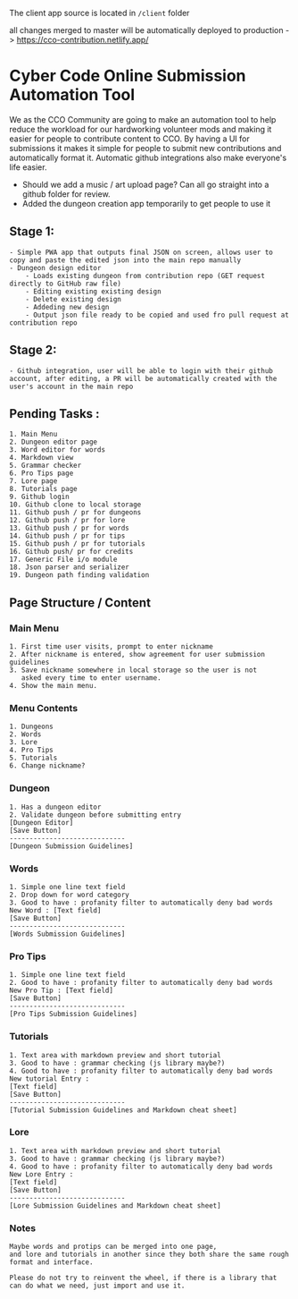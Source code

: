 The client app source is located in `/client` folder

all changes merged to master will be automatically deployed to production -> https://cco-contribution.netlify.app/

# Cyber Code Online Submission Automation Tool
We as the CCO Community are going to make an automation tool to help reduce the workload for our hardworking volunteer mods and making it easier for people to contribute content to CCO. By having a UI for submissions it makes it simple for people to submit new contributions and automatically format it. Automatic github integrations also make everyone's life easier.

- Should we add a music / art upload page? Can all go straight into a github folder for review.
- Added the dungeon creation app temporarily to get people to use it

## Stage 1: 
	- Simple PWA app that outputs final JSON on screen, allows user to copy and paste the edited json into the main repo manually
	- Dungeon design editor
		- Loads existing dungeon from contribution repo (GET request directly to GitHub raw file)
		- Editing existing existing design
		- Delete existing design
		- Addeding new design
		- Output json file ready to be copied and used fro pull request at contribution repo
	
## Stage 2: 
	- Github integration, user will be able to login with their github account, after editing, a PR will be automatically created with the user's account in the main repo

## Pending Tasks : 
	1. Main Menu
	2. Dungeon editor page
	3. Word editor for words
	4. Markdown view
	5. Grammar checker
	6. Pro Tips page
	7. Lore page
	8. Tutorials page
	9. Github login
	10. Github clone to local storage
	11. Github push / pr for dungeons
	12. Github push / pr for lore
	13. Github push / pr for words
	14. Github push / pr for tips
	15. Github push / pr for tutorials
	16. Github push/ pr for credits
	17. Generic File i/o module 
	18. Json parser and serializer 
	19. Dungeon path finding validation
## Page Structure / Content
### Main Menu
	1. First time user visits, prompt to enter nickname
	2. After nickname is entered, show agreement for user submission guidelines
	3. Save nickname somewhere in local storage so the user is not 
	   asked every time to enter username. 
	4. Show the main menu.
### Menu Contents
	1. Dungeons
	2. Words
	3. Lore
	4. Pro Tips
	5. Tutorials
	6. Change nickname?
### Dungeon 
	1. Has a dungeon editor
	2. Validate dungeon before submitting entry
	[Dungeon Editor]
	[Save Button]
	-----------------------------
	[Dungeon Submission Guidelines]
### Words
	1. Simple one line text field
	2. Drop down for word category
	3. Good to have : profanity filter to automatically deny bad words
	New Word : [Text field]
	[Save Button]
	-----------------------------
	[Words Submission Guidelines]
### Pro Tips
	1. Simple one line text field
	2. Good to have : profanity filter to automatically deny bad words
	New Pro Tip : [Text field]
	[Save Button]
	-----------------------------
	[Pro Tips Submission Guidelines]
### Tutorials
	1. Text area with markdown preview and short tutorial
	3. Good to have : grammar checking (js library maybe?)
	4. Good to have : profanity filter to automatically deny bad words
	New tutorial Entry : 
	[Text field]
	[Save Button]
	-----------------------------
	[Tutorial Submission Guidelines and Markdown cheat sheet]
### Lore
	1. Text area with markdown preview and short tutorial
	3. Good to have : grammar checking (js library maybe?)
	4. Good to have : profanity filter to automatically deny bad words
	New Lore Entry : 
	[Text field]
	[Save Button]
	-----------------------------
	[Lore Submission Guidelines and Markdown cheat sheet]
### Notes
	Maybe words and protips can be merged into one page, 
	and lore and tutorials in another since they both share the same rough
	format and interface. 

	Please do not try to reinvent the wheel, if there is a library that can do what we need, just import and use it.
	
	
